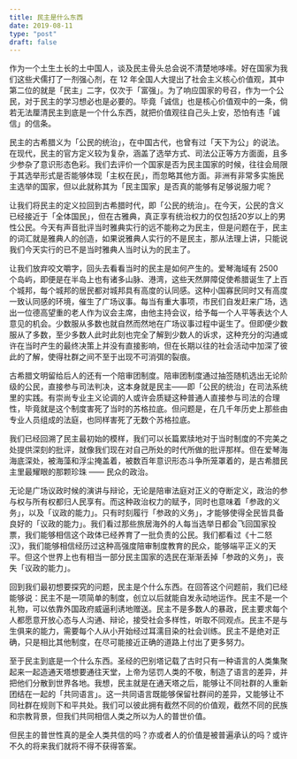 ```yaml
---
title: 民主是什么东西
date: 2019-08-11
type: "post"
draft: false
---
```


作为一个土生土长的土中国人，谈及民主骨头总会说不清楚地哆嗦。好在国家为我们这些犬儒打了一剂强心剂，在 12 年全国人大提出了社会主义核心价值观，其中第二位的就是「民主」二字，仅次于「富强」。为了响应国家的号召，作为一个公民，对于民主的学习想必也是必要的。毕竟「诚信」也是核心价值观中的一条，倘若无法厘清民主到底是一个什么东西，就把价值观往自己头上安，恐怕有违「诚信」的信条。

民主的古希腊义为「公民的统治」，在中国古代，也曾有过「天下为公」的说法。在现代，民主的官方定义较为复杂，涵盖了选举方式、司法公正等方方面面，且多少参杂了意识形态色彩。我们去评价一个国家是否为民主国家的时候，往往会局限于其选举形式是否能够体现「主权在民」，而忽略其他方面。非洲有非常多实施民主选举的国家，但以此就称其为「民主国家」是否真的能够有足够说服力呢？

让我们将民主的定义拉回到古希腊时代，即「公民的统治」。在今天，公民的含义已经接近于「全体国民」，但在古雅典，真正享有统治权力的仅包括20岁以上的男性公民。今天有声音批评当时雅典实行的远不能称之为民主，但是问题在于，民主的词汇就是雅典人的创造，如果说雅典人实行的不是民主，那从法理上讲，只能说我们今天实行的已不是当时雅典人当时认为的民主了。

让我们放弃咬文嚼字，回头去看看当时的民主是如何产生的。爱琴海域有 2500 个岛屿，即便是在半岛上也有诸多山脉、港湾，这些天然屏障促使希腊诞生了上百个城邦，每个城邦的居民都对城邦具有高度的认同感。这种小国寡民同时又有高度一致认同感的环境，催生了广场议事。每当有重大事项，市民们自发赶来广场，选出一位德高望重的老人作为议会主席，由他主持会议，给予每一个人平等表达个人意见的机会。少数服从多数也就自然而然地在广场议事过程中诞生了。但即便少数服从了多数，至少多数人此时此刻也完全了解到少数人的诉求，这种充分的沟通或许在当时产生的最终决策上并没有直接影响，但在长期以往的社会活动中加深了彼此的了解，使得社群之间不至于出现不可消弭的裂痕。

古希腊文明留给后人的还有一个陪审团制度。陪审团制度通过抽签随机选出无论阶级的公民，直接参与司法判决，这本身就是民主——即「公民的统治」在司法系统里的实践。有崇尚专业主义论调的人或许会质疑这种普通人直接参与司法的合理性，毕竟就是这个制度害死了当时的苏格拉底。但问题是，在几千年历史上那些由专业人员组成的法庭，也同样害死了无数个苏格拉底。

我们已经回溯了民主最初始的模样，我们可以长篇累牍地对于当时制度的不完美之处提供深刻的批评，就像我们现在对自己所处的时代所做的批评那样。但在爱琴海海底深处，被海藻和浮尘掩盖着，被数百年意识形态斗争所笼罩着的，是古希腊民主里最耀眼的那颗珍珠 —— 民众的政治。

无论是广场议政时候的演讲与辩论，无论是陪审法庭对正义的夺断定义，政治的参与权与所有权都归人民享有。而这种政治权力的赋予，同时也意味着「参政的义务」，以及「议政的能力」。只有时刻履行「参政的义务」，才能够使得全民皆具备良好的「议政的能力」。我们看过那些旅居海外的人每当选举日都会飞回国家投票，我们能够相信这个政体已经养育了一批负责的公民。我们都看过《十二怒汉》，我们能够相信经历过这种高强度陪审制度教育的民众，能够端平正义的天平。但这个世界上也有相当一部分民主国家的选民在渐渐丢掉「参政的义务」，丧失「议政的能力」。

回到我们最初想要探究的问题，民主是个什么东西。在回答这个问题前，我们已经能够说：民主不是一项简单的制度，创立以后就能自发永动地运作。民主不是一个礼物，可以依靠外国政府威逼利诱地赠送。民主不是多数人的暴政，民主要求每个人都愿意开放心态与人沟通、辩论，接受社会多样性，听取不同观点。民主不是与生俱来的能力，需要每个人从小开始经过耳濡目染的社会训练。民主不是绝对正确，只是相比其他制度，在尽可能接近正确的道路上付出了更多努力。

至于民主到底是一个什么东西。圣经的巴别塔记载了古时只有一种语言的人类集聚起来一起造通天塔想要通往天堂，上帝为惩罚人类的不敬，制造了语言的差异，并把他们分散到世界各地。我想，民主就是在通天塔之后，能够让不同社群的人重新团结在一起的「共同语言」。这一共同语言既能够保留社群间的差异，又能够让不同社群在规则下和平共处。我们可以彼此拥有截然不同的价值观，截然不同的民族和宗教背景，但我们共同相信人类之所以为人的普世价值。

但民主的普世性真的是全人类共信的吗？亦或者人的价值是被普遍承认的吗？或许不久的将来我们就将不得不获得答案。